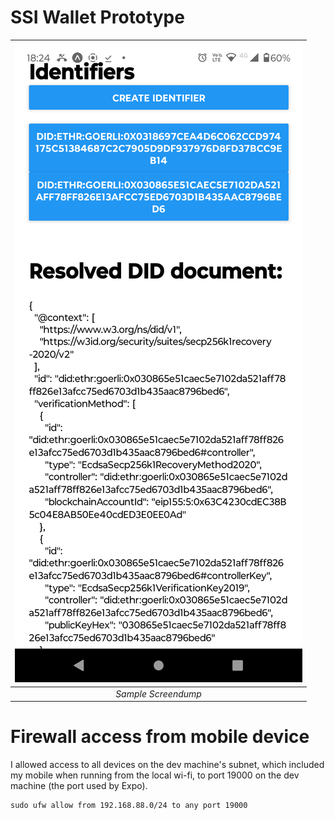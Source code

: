 # SSI Wallet Prototype
| ![app-screendump-0.png](app-screendump-0.png) | 
|:--:| 
| *Sample Screendump* |

# Firewall access from mobile device

I allowed access to all devices on the dev machine's subnet, which included my mobile when running from the local wi-fi, to port 19000 on the dev machine (the port used by Expo).

```
sudo ufw allow from 192.168.88.0/24 to any port 19000
```
